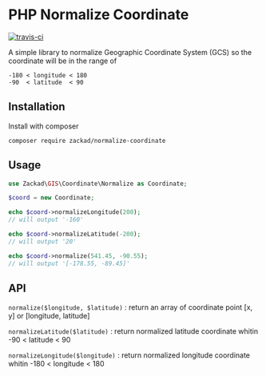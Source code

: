 # PHP Normalize Coordinate

[![travis-ci](https://travis-ci.org/zackad/normalize-coordinate.svg?branch=master)](https://travis-ci.org/zackad/normalize-coordinate)

A simple library to normalize Geographic Coordinate System (GCS) so the coordinate will be in the range of

```
-180 < longitude < 180
-90  < latitude  < 90
```

## Installation

Install with composer

```shell
composer require zackad/normalize-coordinate
```

## Usage

```php
use Zackad\GIS\Coordinate\Normalize as Coordinate;

$coord = new Coordinate;

echo $coord->normalizeLongitude(200);
// will output '-160'

echo $coord->normalizeLatitude(-200);
// will output '20'

echo $coord->normalize(541.45, -90.55);
// will output '[-178.55, -89.45]'
```

## API

`normalize($longitude, $latitude)` : return an array of coordinate point [x, y] or [longitude, latitude]

`normalizeLatitude($latitude)` : return normalized latitude coordinate whitin -90 < latitude < 90

`normalizeLongitude($longitude)` : return normalized longitude coordinate whitin -180 < longitude < 180
